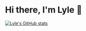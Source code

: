 # Hi there, I'm Lyle 👋 

[![Lyle's GitHub stats](https://github-readme-stats.vercel.app/api?username=twyle)](https://github.com/twyle/github-readme-stats)

